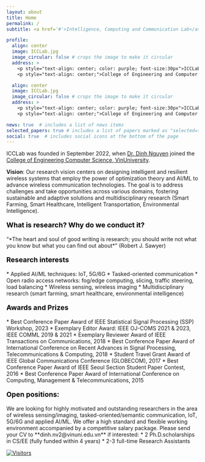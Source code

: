 ```yaml
---
layout: about
title: Home
permalink: /
subtitle: <a href='#'>Intelligence, Computing and Communication Lab</a>, <a href='https://vinuni.edu.vn/'>VinUniversity</a>

profile:
  align: center
  image: ICCLab.jpg
  image_circular: false # crops the image to make it circular
  address: > 
    <p style="text-align: center; color: purple; font-size:30px">ICCLab</p>
    <p style="text-align: center;">College of Engineering and Computer Science, VinUniversity</p>

  align: center
  image: ICCLab.jpg
  image_circular: false # crops the image to make it circular
  address: > 
    <p style="text-align: center; color: purple; font-size:30px">ICCLab</p>
    <p style="text-align: center;">College of Engineering and Computer Science, VinUniversity</p>

news: true  # includes a list of news items
selected_papers: true # includes a list of papers marked as "selected={true}"
social: true  # includes social icons at the bottom of the page
---
```




ICCLab was founded in September 2022, when [Dr. Dinh Nguyen](https://vinuni.edu.vn/people/nguyen-van-dinh-phd/) joined the [College of Engineering Computer Science, VinUniversity](https://vinuni.edu.vn/college-of-engineering-computer-science/).

**Vision**: Our research vision centers on designing intelligent and resilient wireless systems that employ the power of optimization theory and AI/ML to advance wireless communication technologies. The goal is to address challenges and take opportunities across various domains, fostering sustainable and adaptive solutions and multidisciplinary research (Smart Farming, Smart Healthcare, Intelligent Transportation, Environmental Intelligence).

<p style="text-align:left; color:black; font-size:18px;font-weight:bold">What is research? Why do we conduct it?</p> “*The heart and soul of good writing is research; you should write not what you know but what you can find out about*” (Robert J. Sawyer)

<p style="text-align: left; color: black; font-size:18px;font-weight:bold">Research interests</p> 
* Applied AI/ML techniques: IoT, 5G/6G
* Tasked-oriented communication
* Open radio access networks: fog/edge computing, slicing, traffic steering, load balancing
* Wireless sensing, wireless imaging
* Multidisciplinary research (smart farming, smart healthcare, environmental intelligence)

<p style="text-align: left; color: black; font-size:18px;font-weight:bold">Awards and Prizes</p> 
* Best Conference Paper Award of IEEE Statistical Signal Processing (SSP) Workshop, 2023
* Exemplary Editor Award: IEEE OJ-COMS 2021 & 2023, IEEE COMML 2019 & 2021
* Exemplary Reviewer Award of IEEE Transactions on Communications, 2018
* Best Conference Paper Award of International Conference on Recent Advances in Signal Processing, Telecommunications & Computing, 2018
* Student Travel Grant Award of IEEE Global Communications Conference (GLOBECOM), 2017
* Best Conference Paper Award of IEEE Seoul Section Student Paper Contest, 2016
* Best Conference Paper Award of International Conference on Computing, Management & Telecommunications, 2015

<p style="text-align: left; color: black; font-size:18px;font-weight:bold">Open positions:</p> We are looking for highly motivated and outstanding researchers in the area of wireless sensing/imaging, tasked-oriented/semantic communication, IoT, 5G/6G and applied AI/ML. We offer a high standard and flexible working environment  accompanied by a competitive salary package. Please send your CV to **dinh.nv2@vinuni.edu.vn** if interested:
* 2 Ph.D.scholarships in CS/EE (fully funded within 4 years)
* 2-3 full-time Research Assistants 


[![Visitors](https://api.visitorbadge.io/api/visitors?path=https%3A%2F%2Ficclabo.github.io%2F&label=ICCLab&countColor=%23263759)](https://visitorbadge.io/status?path=https%3A%2F%2Ficclabo.github.io%2F)

